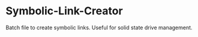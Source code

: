 # Symbolic-Link-Creator
Batch file to create symbolic links. Useful for solid state drive management.
